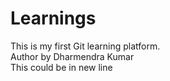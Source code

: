 # Learnings
This is my first Git learning platform.
<br>Author by Dharmendra Kumar
<Br>This could be in new line<br>
